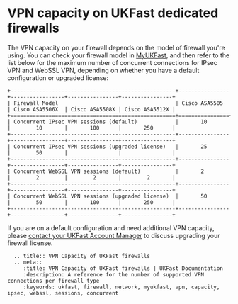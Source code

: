 # VPN capacity on UKFast dedicated firewalls

The VPN capacity on your firewall depends on the model of firewall you're using. You can check your firewall model in [MyUKFast](https://my.ukfast.co.uk/server/dedicated-firewall.php), and then refer to the list below for the maximum number of concurrent connections for IPsec VPN and WebSSL VPN, depending on whether you have a default configuration or upgraded license:

```eval_rst
+----------------------------------------------------+----------------+-----------------+----------------+----------------+
| Firewall Model                                     | Cisco ASA5505  | Cisco ASA5506X  | Cisco ASA5508X | Cisco ASA5512X |
+====================================================+================+=================+================+================+
| Concurrent IPsec VPN sessions (default)            |       10       |        10       |       100      |       250      |
+----------------------------------------------------+----------------+-----------------+----------------+----------------+
| Concurrent IPsec VPN sessions (upgraded license)   |       25       |        50       |                |                |
+----------------------------------------------------+----------------+-----------------+----------------+----------------+
| Concurrent WebSSL VPN sessions (default)           |       2        |        2        |        2       |        2       |
+----------------------------------------------------+----------------+-----------------+----------------+----------------+
| Concurrent WebSSL VPN sessions (upgraded license)  |       50       |        50       |       100      |       250      |
+----------------------------------------------------+----------------+-----------------+----------------+----------------+
```
If you are on a default configuration and need additional VPN capacity, please [contact your UKFast Account Manager](https://my.ukfast.co.uk/account/your-account-manager.php) to discuss upgrading your firewall license.


```eval_rst
  .. title:: VPN Capacity of UKFast firewalls
  .. meta::
     :title: VPN Capacity of UKFast firewalls | UKFast Documentation
     :description: A reference for the number of supported VPN connections per firewall type
     :keywords: ukfast, firewall, network, myukfast, vpn, capacity, ipsec, webssl, sessions, concurrent
```
